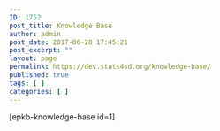 ```yaml
---
ID: 1752
post_title: Knowledge Base
author: admin
post_date: 2017-06-20 17:45:21
post_excerpt: ""
layout: page
permalink: https://dev.stats4sd.org/knowledge-base/
published: true
tags: [ ]
categories: [ ]
---
```

[epkb-knowledge-base id=1]